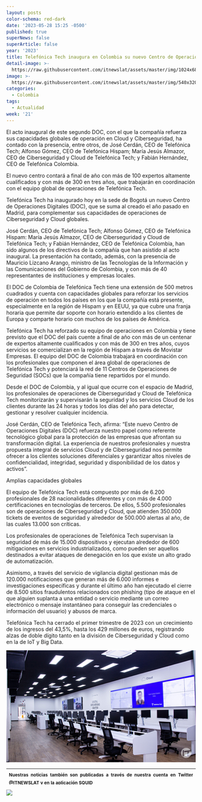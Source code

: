 ```yaml
---
layout: posts
color-schema: red-dark
date: '2023-05-28 15:25 -0500'
published: true
superNews: false
superArticle: false
year: '2023'
title: Telefónica Tech inaugura en Colombia su nuevo Centro de Operaciones Digitales
detail-image: >-
  https://raw.githubusercontent.com/itnewslat/assets/master/img/1024x680/Noc-Telefonica-co-g.jpg
image: >-
  https://raw.githubusercontent.com/itnewslat/assets/master/img/540x320/Noc-Telefonica-co-p.jpg
categories:
  - Colombia
tags:
  - Actualidad
week: '21'
---
```

El acto inaugural de este segundo DOC, con el que la compañía refuerza sus capacidades globales de operación en Cloud y Ciberseguridad, ha contado con la presencia, entre otros, de José Cerdán, CEO de Telefónica Tech; Alfonso Gómez, CEO de Telefónica Hispam; María Jesús Almazor, CEO de Ciberseguridad y Cloud de Telefónica Tech; y Fabián Hernández, CEO de Telefónica Colombia.

El nuevo centro contará a final de año con más de 100 expertos altamente cualificados y con más de 300 en tres años, que trabajarán en coordinación con el equipo global de operaciones de Telefónica Tech.

Telefónica Tech ha inaugurado hoy en la sede de Bogotá un nuevo Centro de Operaciones Digitales (DOC), que se suma al creado el año pasado en Madrid, para complementar sus capacidades de operaciones de Ciberseguridad y Cloud globales.

José Cerdán, CEO de Telefónica Tech; Alfonso Gómez, CEO de Telefónica Hispam: María Jesús Almazor, CEO de Ciberseguridad y Cloud de Telefónica Tech; y Fabián Hernández, CEO de Telefónica Colombia, han sido algunos de los directivos de la compañía que han asistido al acto inaugural. La presentación ha contado, además, con la presencia de Mauricio Lizcano Arango, ministro de las Tecnologías de la Información y las Comunicaciones del Gobierno de Colombia, y con más de 40 representantes de instituciones y empresas locales.

El DOC de Colombia de Telefónica Tech tiene una extensión de 500 metros cuadrados y cuenta con capacidades globales para reforzar los servicios de operación en todos los países en los que la compañía está presente, especialmente en la región de Hispam y en EEUU, ya que cubre una franja horaria que permite dar soporte con horario extendido a los clientes de Europa y comparte horario con muchos de los países de América.

Telefónica Tech ha reforzado su equipo de operaciones en Colombia y tiene previsto que el DOC del país cuente a final de año con más de un centenar de expertos altamente cualificados y con más de 300 en tres años, cuyos servicios se comercializan en la región de Hispam a través de Movistar Empresas. El equipo del DOC de Colombia trabajará en coordinación con los profesionales que componen el área global de operaciones de Telefónica Tech y potenciará la red de 11 Centros de Operaciones de Seguridad (SOCs) que la compañía tiene repartidos por el mundo.

Desde el DOC de Colombia, y al igual que ocurre con el espacio de Madrid, los profesionales de operaciones de Ciberseguridad y Cloud de Telefónica Tech monitorizarán y supervisarán la seguridad y los servicios Cloud de los clientes durante las 24 horas y todos los días del año para detectar, gestionar y resolver cualquier incidencia.

José Cerdán, CEO de Telefónica Tech, afirma: “Este nuevo Centro de Operaciones Digitales (DOC) refuerza nuestro papel como referente tecnológico global para la protección de las empresas que afrontan su transformación digital. La experiencia de nuestros profesionales y nuestra propuesta integral de servicios Cloud y de Ciberseguridad nos permite ofrecer a los clientes soluciones diferenciales y garantizar altos niveles de confidencialidad, integridad, seguridad y disponibilidad de los datos y activos”.

Amplias capacidades globales

El equipo de Telefónica Tech está compuesto por más de 6.200 profesionales de 28 nacionalidades diferentes y con más de 4.000 certificaciones en tecnologías de terceros. De ellos, 5.500 profesionales son de operaciones de Ciberseguridad y Cloud, que atienden 350.000 tickets de eventos de seguridad y alrededor de 500.000 alertas al año, de las cuales 13.000 son críticas.

Los profesionales de operaciones de Telefónica Tech supervisan la seguridad de más de 15.000 dispositivos y ejecutan alrededor de 600 mitigaciones en servicios industrializados, como pueden ser aquellos destinados a evitar ataques de denegación en los que existe un alto grado de automatización.

Asimismo, a través del servicio de vigilancia digital gestionan más de 120.000 notificaciones que generan más de 6.000 informes e investigaciones específicas y durante el último año han ejecutado el cierre de 8.500 sitios fraudulentos relacionados con phishing (tipo de ataque en el que alguien suplanta a una entidad o servicio mediante un correo electrónico o mensaje instantáneo para conseguir las credenciales o información del usuario) y abusos de marca.

Telefónica Tech ha cerrado el primer trimestre de 2023 con un crecimiento de los ingresos del 43,5%, hasta los 429 millones de euros, registrando alzas de doble dígito tanto en la división de Ciberseguridad y Cloud como en la de IoT y Big Data.

![](https://raw.githubusercontent.com/itnewslat/assets/master/img/540x320/Noc-Telefonica-co-p.jpg)

<table style="height: 42px;" width="569">
<tbody>
<tr>
<td style="text-align: justify;"><sub><strong>Nuestras noticias también son publicadas a través de nuestra cuenta en Twitter <a href="https://twitter.com/itnewslat?lang=es">@ITNEWSLAT</a> y en la aplicación <a href="https://squidapp.co/en/">SQUID</a></strong></sub></td>
</tr>
</tbody>
</table>
<img src="https://tracker.metricool.com/c3po.jpg?hash=56f88a41e39ab42c063cc51676587a04"/>